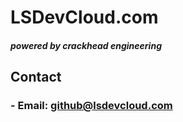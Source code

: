 # LSDevCloud.com
<h5>powered by crackhead engineering</h5>

## <b>Contact</b>

### - Email: github@lsdevcloud.com
